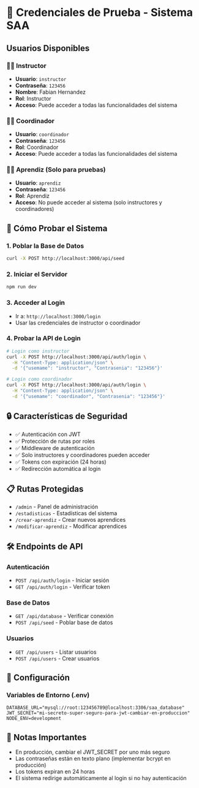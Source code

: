 # 🔐 Credenciales de Prueba - Sistema SAA

## Usuarios Disponibles

### 👨‍🏫 Instructor
- **Usuario**: `instructor`
- **Contraseña**: `123456`
- **Nombre**: Fabian Hernandez
- **Rol**: Instructor
- **Acceso**: Puede acceder a todas las funcionalidades del sistema

### 👩‍💼 Coordinador
- **Usuario**: `coordinador`
- **Contraseña**: `123456`
- **Rol**: Coordinador
- **Acceso**: Puede acceder a todas las funcionalidades del sistema

### 👨‍🎓 Aprendiz (Solo para pruebas)
- **Usuario**: `aprendiz`
- **Contraseña**: `123456`
- **Rol**: Aprendiz
- **Acceso**: No puede acceder al sistema (solo instructores y coordinadores)

## 🚀 Cómo Probar el Sistema

### 1. Poblar la Base de Datos
```bash
curl -X POST http://localhost:3000/api/seed
```

### 2. Iniciar el Servidor
```bash
npm run dev
```

### 3. Acceder al Login
- Ir a: `http://localhost:3000/login`
- Usar las credenciales de instructor o coordinador

### 4. Probar la API de Login
```bash
# Login como instructor
curl -X POST http://localhost:3000/api/auth/login \
  -H "Content-Type: application/json" \
  -d '{"usemame": "instructor", "Contrasenia": "123456"}'

# Login como coordinador
curl -X POST http://localhost:3000/api/auth/login \
  -H "Content-Type: application/json" \
  -d '{"usemame": "coordinador", "Contrasenia": "123456"}'
```

## 🔒 Características de Seguridad

- ✅ Autenticación con JWT
- ✅ Protección de rutas por roles
- ✅ Middleware de autenticación
- ✅ Solo instructores y coordinadores pueden acceder
- ✅ Tokens con expiración (24 horas)
- ✅ Redirección automática al login

## 📋 Rutas Protegidas

- `/admin` - Panel de administración
- `/estadisticas` - Estadísticas del sistema
- `/crear-aprendiz` - Crear nuevos aprendices
- `/modificar-aprendiz` - Modificar aprendices

## 🛠️ Endpoints de API

### Autenticación
- `POST /api/auth/login` - Iniciar sesión
- `GET /api/auth/login` - Verificar token

### Base de Datos
- `GET /api/database` - Verificar conexión
- `POST /api/seed` - Poblar base de datos

### Usuarios
- `GET /api/users` - Listar usuarios
- `POST /api/users` - Crear usuarios

## 🔧 Configuración

### Variables de Entorno (.env)
```env
DATABASE_URL="mysql://root:123456789@localhost:3306/saa_database"
JWT_SECRET="mi-secreto-super-seguro-para-jwt-cambiar-en-produccion"
NODE_ENV=development
```

## 📝 Notas Importantes

- En producción, cambiar el JWT_SECRET por uno más seguro
- Las contraseñas están en texto plano (implementar bcrypt en producción)
- Los tokens expiran en 24 horas
- El sistema redirige automáticamente al login si no hay autenticación
